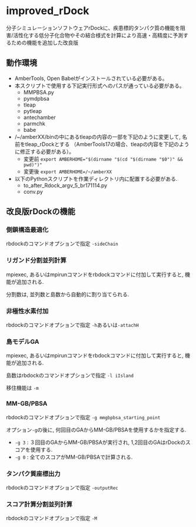 # improved_rDock
分子シミュレーションソフトウェアrDockに、疾患標的タンパク質の機能を阻害/活性化する低分子化合物やその結合様式を計算により高速・高精度に予測するための機能を追加した改良版

## 動作環境
- AmberTools, Open Babelがインストールされている必要がある。
- 本スクリプトで使用する下記実行形式へのパスが通っている必要がある。
  - MMPBSA.py
  - pymdpbsa
  - tleap
  - pytleap
  - antechamber
  - parmchk
  - babe
- /~/amberXX/binの中にあるtleapの内容の一部を下記のように変更して, 名前をtleap_rDockとする （AmberTools17の場合、tleapの内容を下記のように修正する必要がある）。
  - 変更前 `export AMBERHOME="$(dirname "$(cd "$(dirname "$0")" && pwd)")"`
  - 変更後 `export AMBERHOME=/~/amberXX`
- 以下のPythonスクリプトを作業ディレクトリ内に配置する必要がある.
  - to_after_Rdock_argv_5_br171114.py
  - conv.py
## 改良版rDockの機能

### 側鎖構造最適化
rbdockのコマンドオプションで指定 `-sideChain`
### リガンド分割並列計算
mpiexec, あるいはmpirunコマンドをrbdockコマンドに付加して実行すると, 機能が追加される. 

分割数は, 並列数と島数から自動的に割り当てられる.
### 非極性水素付加
rbdockのコマンドオプションで指定 `-h`あるいは`-attachH`
### 島モデルGA
mpiexec, あるいはmpirunコマンドをrbdockコマンドに付加して実行すると, 機能が追加される. 

島数はrbdockのコマンドオプションで指定 `-l iIsland`

移住機能は `-m`
### MM-GB/PBSA
rbdockのコマンドオプションで指定 `-g mmgbpbsa_starting_point`

オプション`-g`の後に, 何回目のGAからMM-GB/PBSAを使用するかを指定する.
- `-g 3` : ３回目のGAからMM-GB/PBSAが実行され, 1,2回目のGAはrDockのスコアを使用する.
- `-g 0` : 全てのスコアがMM-GB/PBSAで計算される.
### タンパク質座標出力
rbdockのコマンドオプションで指定 `-outputRec`
### スコア計算分割並列計算
rbdockのコマンドオプションで指定 `-M`
